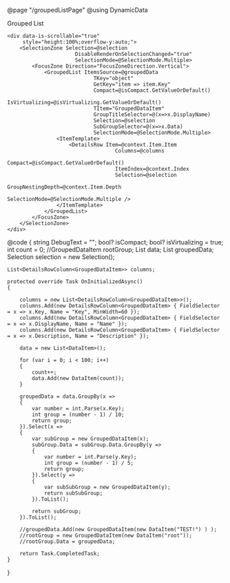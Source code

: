 ﻿@page "/groupedListPage"
@using DynamicData


<Stack Style="height:calc(100% - 0px);">
    <Toggle Label="IsVirtualizing" @bind-Checked="isVirtualizing" />
    <Toggle OffText="Normal" OnText="Compact" Label="Enable compact mode" @bind-Checked="isCompact" />
    <Label>Grouped List</Label>

    <div data-is-scrollable="true"
         style="height:100%;overflow-y:auto;">
        <SelectionZone Selection=@selection
                          DisableRenderOnSelectionChanged="true"
                          SelectionMode=@SelectionMode.Multiple>
            <FocusZone Direction="FocusZoneDirection.Vertical">
                <GroupedList ItemsSource=@groupedData
                                TKey="object"
                                GetKey="item => item.Key"
                                Compact=@isCompact.GetValueOrDefault()
                                IsVirtualizing=@isVirtualizing.GetValueOrDefault()
                                TItem="GroupedDataItem"
                                GroupTitleSelector=@(x=>x.DisplayName)
                                Selection=@selection
                                SubGroupSelector=@(x=>x.Data)
                                SelectionMode=@SelectionMode.Multiple>
                    <ItemTemplate>
                        <DetailsRow Item=@context.Item.Item
                                       Columns=@columns
                                       Compact=@isCompact.GetValueOrDefault()
                                       ItemIndex=@context.Index
                                       Selection=@selection
                                       GroupNestingDepth=@context.Item.Depth
                                       SelectionMode=@SelectionMode.Multiple />
                    </ItemTemplate>
                </GroupedList>
            </FocusZone>
        </SelectionZone>
    </div>
</Stack>

@code {
    string DebugText = "";
    bool? isCompact;
    bool? isVirtualizing = true;
    int count = 0;
    //GroupedDataItem rootGroup;
    List<DataItem> data;
    List<GroupedDataItem> groupedData;
    Selection<GroupedDataItem> selection = new Selection<GroupedDataItem>();

    List<DetailsRowColumn<GroupedDataItem>> columns;

    protected override Task OnInitializedAsync()
    {        

        columns = new List<DetailsRowColumn<GroupedDataItem>>();
        columns.Add(new DetailsRowColumn<GroupedDataItem> { FieldSelector = x => x.Key, Name = "Key", MinWidth=60 });
        columns.Add(new DetailsRowColumn<GroupedDataItem> { FieldSelector = x => x.DisplayName, Name = "Name" });
        columns.Add(new DetailsRowColumn<GroupedDataItem> { FieldSelector = x => x.Description, Name = "Description" });

        data = new List<DataItem>();

        for (var i = 0; i < 100; i++)
        {
            count++;
            data.Add(new DataItem(count));
        }

        groupedData = data.GroupBy(x =>
        {
            var number = int.Parse(x.Key);
            int group = (number - 1) / 10;
            return group;
        }).Select(x =>
        {
            var subGroup = new GroupedDataItem(x);
            subGroup.Data = subGroup.Data.GroupBy(y =>
            {
                var number = int.Parse(y.Key);
                int group = (number - 1) / 5;
                return group;
            }).Select(y =>
            {
                var subSubGroup = new GroupedDataItem(y);
                return subSubGroup;
            }).ToList();

            return subGroup;
        }).ToList();

        //groupedData.Add(new GroupedDataItem(new DataItem("TEST!") ) );
        //rootGroup = new GroupedDataItem(new DataItem("root"));
        //rootGroup.Data = groupedData;

        return Task.CompletedTask;
    }
}
